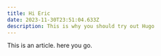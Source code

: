 ```yaml
---
title: Hi Eric
date: 2023-11-30T23:51:04.633Z
description: This is why you should try out Hugo
---
```

This is an article. here you go.